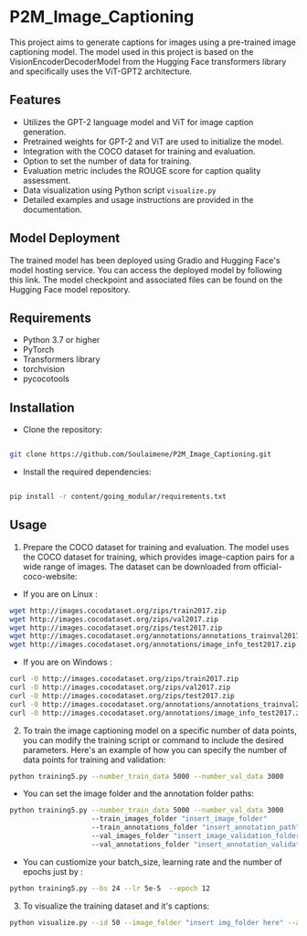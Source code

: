 # P2M_Image_Captioning
This project aims to generate captions for images using a pre-trained image captioning model. The model used in this project is based on the VisionEncoderDecoderModel from the Hugging Face transformers library and specifically uses the ViT-GPT2 architecture.

## Features
- Utilizes the GPT-2 language model and ViT for image caption generation.
- Pretrained weights for GPT-2 and ViT are used to initialize the model.
- Integration with the COCO dataset for training and evaluation.
- Option to set the number of data for training.
- Evaluation metric includes the ROUGE score for caption quality assessment.
- Data visualization using Python script `visualize.py`
- Detailed examples and usage instructions are provided in the documentation.

## Model Deployment
The trained model has been deployed using Gradio and Hugging Face's model hosting service. You can access the deployed model by following this link. The model checkpoint and associated files can be found on the Hugging Face model repository.

## Requirements
* Python 3.7 or higher
* PyTorch
* Transformers library
* torchvision
* pycocotools

## Installation
- Clone the repository:

```bash

git clone https://github.com/Soulaimene/P2M_Image_Captioning.git
```

- Install the required dependencies:

```bash

pip install -r content/going_modular/requirements.txt
```

## Usage
1. Prepare the COCO dataset for training and evaluation. The model uses the COCO dataset for training, which provides image-caption pairs for a wide range of images. The dataset can be downloaded from official-coco-website:
- If you are on Linux :
```bash
wget http://images.cocodataset.org/zips/train2017.zip
wget http://images.cocodataset.org/zips/val2017.zip
wget http://images.cocodataset.org/zips/test2017.zip
wget http://images.cocodataset.org/annotations/annotations_trainval2017.zip
wget http://images.cocodataset.org/annotations/image_info_test2017.zip
```
- If you are on Windows :
```bash
curl -O http://images.cocodataset.org/zips/train2017.zip
curl -O http://images.cocodataset.org/zips/val2017.zip
curl -O http://images.cocodataset.org/zips/test2017.zip
curl -O http://images.cocodataset.org/annotations/annotations_trainval2017.zip
curl -O http://images.cocodataset.org/annotations/image_info_test2017.zip
```
2. To train the image captioning model on a specific number of data points, you can modify the training script or command to include the desired parameters. Here's an example of how you can specify the number of data points for training and validation:
```bash
python training5.py --number_train_data 5000 --number_val_data 3000
```
* You can set the image folder and the annotation folder paths:
```bash
python training5.py --number_train_data 5000 --number_val_data 3000
                    --train_images_folder "insert_image_folder"
                    --train_annotations_folder "insert_annotation_path"
                    --val_images_folder "insert_image_validation_folder"
                    --val_annotations_folder "insert_annotation_validation_path"
```
* You can custiomize your batch_size, learning rate and the number of epochs just by :
```bash
python training5.py --bs 24 --lr 5e-5  --epoch 12
```
3. To visualize the training dataset and it's captions:
```bash
python visualize.py --id 50 --image_folder "insert img_folder here" --annotation_folder "insert_annotation_here"
```
